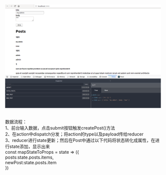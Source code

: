 ![Image text](https://github.com/smileyqp/redux-example/blob/redux_20190306_01/src/Screenshot%20from%202019-03-06%2015-56-30.png)</br>
</br>


数据流程：</br>
1、前台输入数据，点击submit按钮触发createPost()方法</br>
2、在action中dispatch分发；将action的type以及payload传给reducer</br>
3、reducer进行state更新；然后在Post中通过以下代码将状态转化成属性，在进行state添加，显示出来</br>
const mapStateToProps = state => ({</br>
    posts:state.posts.items,</br>
    newPost:state.posts.item</br>
})</br>


